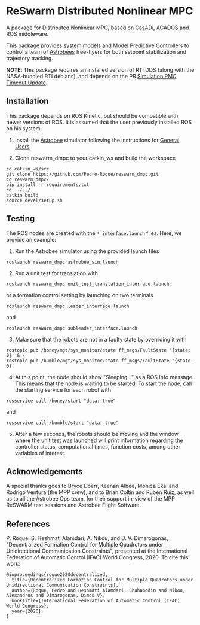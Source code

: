 # ReSwarm Distributed Nonlinear MPC 
A package for Distributed Nonlinear MPC, based on CasADi, ACADOS and ROS middleware. 

This package provides system models and Model Predictive Controllers to control a team of [Astrobees](https://github.com/nasa/astrobee) free-flyers for both setpoint stabilization and trajectory tracking.

**NOTE**: This package requires an installed version of RTI DDS (along with the NASA-bundled RTI debians), and depends on the PR [Simulation PMC Timeout Update](https://github.com/nasa/astrobee/pull/204).

## Installation
This package depends on ROS Kinetic, but should be compatible with newer versions of ROS. It is assumed that the user previously installed ROS on his system. 

1. Install the [Astrobee](https://github.com/nasa/astrobee) simulator following the instructions for [General Users](https://nasa.github.io/astrobee/html/install-nonNASA.html)

2. Clone reswarm_dmpc to your catkin_ws and build the workspace
```
cd catkin_ws/src
git clone https://github.com/Pedro-Roque/reswarm_dmpc.git
cd reswarm_dmpc/
pip install -r requirements.txt
cd ../../
catkin build
source devel/setup.sh
```

## Testing

The ROS nodes are created with the `*_interface.launch` files. Here, we provide an example:

1. Run the Astrobee simulator using the provided launch files
```
roslaunch reswarm_dmpc astrobee_sim.launch
```

2. Run a unit test for translation with
```
roslaunch reswarm_dmpc unit_test_translation_interface.launch
```
or a formation control setting by launching on two terminals
```
roslaunch reswarm_dmpc leader_interface.launch
```
and 
```
roslaunch reswarm_dmpc subleader_interface.launch
```


3. Make sure that the robots are not in a faulty state by overriding it with
```
rostopic pub /honey/mgt/sys_monitor/state ff_msgs/FaultState '{state: 0}' & \
rostopic pub /bumble/mgt/sys_monitor/state ff_msgs/FaultState '{state: 0}'
```
4. At this point, the node should show "Sleeping..." as a ROS Info message. This means that the node is waiting to be started. To start the node, call the starting service for each robot with
```
rosservice call /honey/start "data: true"
```
and
```
rosservice call /bumble/start "data: true"
```

5. After a few seconds, the robots should be moving and the window where the unit test was launched will print information regarding the controller status, computational times, function costs, among other variables of interest.

## Acknowledgements 
A special thanks goes to Bryce Doerr, Keenan Albee, Monica Ekal and Rodrigo Ventura (the MPP crew), and to Brian Coltin and Rubén Ruiz, as well as to all the Astrobee Ops team, for their support in-view of the MPP ReSWARM test sessions and Astrobee Flight Software.

## References
P. Roque, S. Heshmati Alamdari, A. Nikou, and D. V. Dimarogonas, "Decentralized Formation Control for Multiple Quadrotors under Unidirectional Communication Constraints", presented at the International Federation of Automatic Control (IFAC) World Congress, 2020. To cite this work:
```
@inproceedings{roque2020decentralized,
  title={Decentralized Formation Control for Multiple Quadrotors under Unidirectional Communication Constraints},
  author={Roque, Pedro and Heshmati Alamdari, Shahabodin and Nikou, Alexandros and Dimarogonas, Dimos V},
  booktitle={International Federation of Automatic Control (IFAC) World Congress},
  year={2020}
}
```

